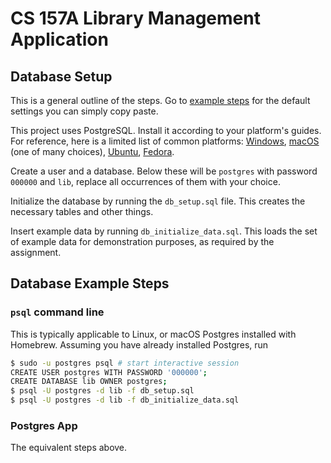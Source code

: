 # CS 157A Library Management Application

## Database Setup

This is a general outline of the steps. Go to [example steps](#database-example-steps) for the default settings you can simply copy paste.

This project uses PostgreSQL. Install it according to your platform's guides.
For reference, here is a limited list of common platforms:
[Windows](https://www.postgresql.org/download/windows/),
[macOS](https://postgresapp.com/) (one of many choices),
[Ubuntu](https://documentation.ubuntu.com/server/how-to/databases/install-postgresql/index.html),
[Fedora](https://docs.fedoraproject.org/en-US/quick-docs/postgresql).

Create a user and a database. Below these will be `postgres` with password `000000` and `lib`, replace all occurrences of them with your choice.

Initialize the database by running the `db_setup.sql` file. This creates the necessary tables and other things.

Insert example data by running `db_initialize_data.sql`. This loads the set of example data for demonstration purposes, as required by the assignment.

## Database Example Steps
### `psql` command line
This is typically applicable to Linux, or macOS Postgres installed with Homebrew.
Assuming you have already installed Postgres, run
```sh
$ sudo -u postgres psql # start interactive session
CREATE USER postgres WITH PASSWORD '000000';
CREATE DATABASE lib OWNER postgres;
$ psql -U postgres -d lib -f db_setup.sql
$ psql -U postgres -d lib -f db_initialize_data.sql
```

### Postgres App
The equivalent steps above.

